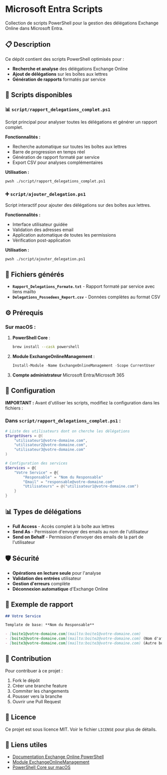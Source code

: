 # Microsoft Entra Scripts

Collection de scripts PowerShell pour la gestion des délégations Exchange Online dans Microsoft Entra.

## 📋 Description

Ce dépôt contient des scripts PowerShell optimisés pour :
- **Recherche et analyse** des délégations Exchange Online
- **Ajout de délégations** sur les boîtes aux lettres
- **Génération de rapports** formatés par service

## 🚀 Scripts disponibles

### 📊 `script/rapport_delegations_complet.ps1`
Script principal pour analyser toutes les délégations et générer un rapport complet.

**Fonctionnalités :**
- Recherche automatique sur toutes les boîtes aux lettres
- Barre de progression en temps réel
- Génération de rapport formaté par service
- Export CSV pour analyses complémentaires

**Utilisation :**
```bash
pwsh ./script/rapport_delegations_complet.ps1
```

### ➕ `script/ajouter_delegation.ps1`
Script interactif pour ajouter des délégations sur des boîtes aux lettres.

**Fonctionnalités :**
- Interface utilisateur guidée
- Validation des adresses email
- Application automatique de toutes les permissions
- Vérification post-application

**Utilisation :**
```bash
pwsh ./script/ajouter_delegation.ps1
```

## 📁 Fichiers générés

- **`Rapport_Delegations_Formate.txt`** - Rapport formaté par service avec liens mailto
- **`Delegations_Possedees_Report.csv`** - Données complètes au format CSV

## ⚙️ Prérequis

### Sur macOS :
1. **PowerShell Core** :
   ```bash
   brew install --cask powershell
   ```

2. **Module ExchangeOnlineManagement** :
   ```powershell
   Install-Module -Name ExchangeOnlineManagement -Scope CurrentUser
   ```

3. **Compte administrateur** Microsoft Entra/Microsoft 365

## 🔧 Configuration

**IMPORTANT :** Avant d'utiliser les scripts, modifiez la configuration dans les fichiers :

### Dans `script/rapport_delegations_complet.ps1` :
```powershell
# Liste des utilisateurs dont on cherche les délégations
$TargetUsers = @(
    "utilisateur1@votre-domaine.com",
    "utilisateur2@votre-domaine.com",
    "utilisateur3@votre-domaine.com"
)

# Configuration des services
$Services = @{
    "Votre Service" = @{
        "Responsable" = "Nom du Responsable"
        "Email" = "responsable@votre-domaine.com"
        "Utilisateurs" = @("utilisateur1@votre-domaine.com")
    }
}
```

## 📊 Types de délégations

- **Full Access** - Accès complet à la boîte aux lettres
- **Send As** - Permission d'envoyer des emails au nom de l'utilisateur
- **Send on Behalf** - Permission d'envoyer des emails de la part de l'utilisateur

## 🛡️ Sécurité

- **Opérations en lecture seule** pour l'analyse
- **Validation des entrées** utilisateur
- **Gestion d'erreurs** complète
- **Déconnexion automatique** d'Exchange Online

## 📝 Exemple de rapport

```markdown
## Votre Service

Template de base: **Nom du Responsable**

- [boite1@votre-domaine.com](mailto:boite1@votre-domaine.com)
- [boite2@votre-domaine.com](mailto:boite2@votre-domaine.com) (Nom d'affichage)
- [boite3@votre-domaine.com](mailto:boite3@votre-domaine.com) (Autre boîte)
```

## 🤝 Contribution

Pour contribuer à ce projet :
1. Fork le dépôt
2. Créer une branche feature
3. Commiter les changements
4. Pousser vers la branche
5. Ouvrir une Pull Request

## 📄 Licence

Ce projet est sous licence MIT. Voir le fichier `LICENSE` pour plus de détails.

## 🔗 Liens utiles

- [Documentation Exchange Online PowerShell](https://docs.microsoft.com/en-us/powershell/exchange/exchange-online-powershell)
- [Module ExchangeOnlineManagement](https://www.powershellgallery.com/packages/ExchangeOnlineManagement)
- [PowerShell Core sur macOS](https://docs.microsoft.com/en-us/powershell/scripting/install/installing-powershell-core-on-macos)
